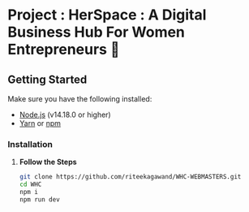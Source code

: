 # Project : HerSpace : A Digital Business Hub For Women Entrepreneurs 🗿

## Getting Started

Make sure you have the following installed:

- [Node.js](https://nodejs.org/) (v14.18.0 or higher)
- [Yarn](https://yarnpkg.com/) or [npm](https://www.npmjs.com/)

### Installation

1. **Follow the Steps**

   ```sh
   git clone https://github.com/riteekagawand/WHC-WEBMASTERS.git
   cd WHC
   npm i
   npm run dev

